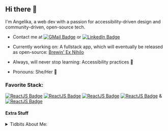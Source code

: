 ## Hi there 👋

  I'm Angelika, a web dev with a passion for accessibility-driven design and community-driven, open-source tech. 
  - Contact me at [<img src="https://img.shields.io/badge/-Gmail-D14836?style=flat-square&amp;labelColor=white&amp;logo=gmail&amp;logoColor=D14836"
alt="GMail Badge">](mailto:bma89contact@gmail.com?subject=[GitHub]%20Profile%20Outreach) or [<img src="https://img.shields.io/badge/-LinkedIn-%230077B5.svg?style=flat-square&amp;labelColor=white&amp;logo=linkedin&amp;logoColor=%230077B5"
alt="LinkedIn Badge"></img>](https://www.linkedin.com/in/angelika-blackburn/)


- Currently working on: A fullstack app, which will eventually be released as open-source: [Brewin' Ex Nihilo](https://github.com/Brewin-Ex-Nihilo/README)
- Always, will never stop learning: Accessibility practices :sparkling_heart: 
- Pronouns: She/Her :dancer:

### Favorite Stack:

<a href="#"><img src="https://img.shields.io/badge/-MongoDB-13AA52?style=for-the-badge&amp;labelColor=black&amp;logo=mongodb&amp;logoColor=13AA52"
alt="ReactJS Badge"></img></a>
<a href="#"><img src="https://img.shields.io/badge/-Express-AEAEAE?style=for-the-badge&amp;labelColor=black&amp;logo=express&amp;logoColor=AEAEAE"
alt="ReactJS Badge"></img></a>
<a href="#"><img src="https://img.shields.io/badge/-React-61DBFB?style=for-the-badge&amp;labelColor=black&amp;logo=react&amp;logoColor=61DBFB"
alt="ReactJS Badge"></img></a>
<a href="#"><img src="https://img.shields.io/badge/-Nodejs-43853D?style=for-the-badge&amp;labelColor=black&amp;logo=node.js&amp;logoColor=43853D"
alt="ReactJS Badge"></img></a> & <a href="#"><img src="https://img.shields.io/badge/-Sass-BF4080?style=for-the-badge&amp;labelColor=black&amp;logo=sass&amp;logoColor=#BF4080"
alt="ReactJS Badge"></img></a>

#### Extra Stuff
<details>
  <summary>Tidbits About Me:</summary>

- My love for accessibility began at age 9, when I met a little girl with a brain tumor who was left blind and needed a friend to guide her around during church ceremonies.
- I'm a devoted geek; I play PC survival, base-builders, and strategy games as well as tabletop(D&D) and card(Magic). 
- Fantasy/Sci-Fi novels & dramas are my jam.
- As a proud Mexican American, I love Korean food more than tamales. Kimbap is life.
- I'm a mother to 3: My daughter, Jade, and 2 "dog-ters", Fae Wilds and Arcadia.
- Defeating my darling husband of 9 years in MTG is the only reason I picked up the hobby.
</details>








